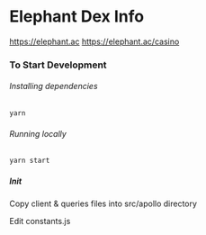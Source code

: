 # Elephant Dex Info

https://elephant.ac
https://elephant.ac/casino


### To Start Development

###### Installing dependencies

```bash
yarn
```

###### Running locally

```bash
yarn start
```

##### Init

Copy client & queries files into src/apollo directory

Edit constants.js
